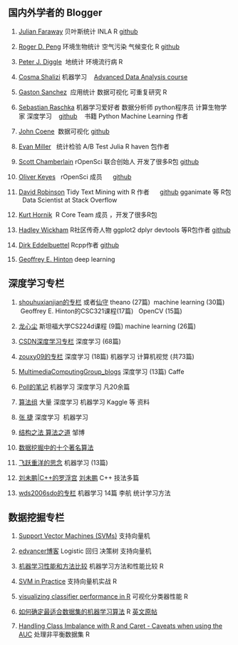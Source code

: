 ## 国内外学者的 Blogger 

1. [Julian Faraway](https://farawaystatistics.wordpress.com/) 贝叶斯统计 INLA R
    [github](https://github.com/julianfaraway)

2. [Roger D. Peng](https://simplystatistics.org/) 环境生物统计 空气污染 气候变化 R
    [github](https://github.com/rdpeng)

3. [Peter J. Diggle](http://www.lancaster.ac.uk/staff/diggle/)  地统计 环境流行病 R

4. [Cosma Shalizi](http://www.stat.cmu.edu/~cshalizi/) 机器学习
    [Advanced Data Analysis course](http://www.stat.cmu.edu/~cshalizi/uADA/17/)

5. [Gaston Sanchez](http://gastonsanchez.com/)  应用统计 数据可视化 可重复研究 R

6. [Sebastian Raschka](https://sebastianraschka.com/) 机器学习爱好者 数据分析师  python程序员 计算生物学家 深度学习
    [github](https://github.com/rasbt) 
    书籍 Python Machine Learning 作者

7. [John Coene](http://john-coene.com/)  数据可视化
    [github](https://github.com/JohnCoene)
    
8. [Evan Miller](http://www.evanmiller.org/)   统计检验  A/B Test Julia  R  haven 包作者

9. [Scott Chamberlain](https://scottchamberlain.info/) rOpenSci 联合创始人 开发了很多R包
    [github](https://github.com/sckott/)
    
10. [Oliver Keyes](https://ironholds.org/)    rOpenSci 成员
      [github](https://github.com/ironholds)

11. [David Robinson](http://varianceexplained.org/) Tidy Text Mining with R 作者
      [github](https://github.com/dgrtwo)  gganimate 等 R包   Data Scientist at Stack Overflow

12. [Kurt Hornik](http://statmath.wu-wien.ac.at/~hornik/software.html)  R Core Team 成员 ，开发了很多R包

13. [Hadley Wickham](http://hadley.nz/) R社区传奇人物 ggplot2 dplyr devtools 等R包作者 [github](https://github.com/hadley/)

14. [Dirk Eddelbuettel](http://dirk.eddelbuettel.com/)  Rcpp作者 [github](https://github.com/eddelbuettel)

15. [Geoffrey E. Hinton](http://www.cs.toronto.edu/~hinton/) deep learning 
 
## 深度学习专栏

1. [shouhuxianjian的专栏](http://blog.csdn.net/shouhuxianjian) 或者[仙守](http://www.cnblogs.com/shouhuxianjian/) theano (27篇)   machine learning (30篇) 
    Geoffrey E. Hinton的CSC321课程(17篇)    OpenCV (15篇)

2. [龙心尘](http://blog.csdn.net/longxinchen_ml)  斯坦福大学CS224d课程 (9篇) machine learning (26篇) 

3. [CSDN深度学习专栏](http://blog.csdn.net/column/details/deeplearning.html) 深度学习 (68篇)

4. [zouxy09的专栏](http://blog.csdn.net/zouxy09) 深度学习 (18篇) 机器学习 计算机视觉 (共73篇)

5. [MultimediaComputingGroup_blogs](http://blog.csdn.net/u013854886) 深度学习 (13篇) Caffe

6. [Poll的笔记](http://www.cnblogs.com/maybe2030/) 机器学习 深度学习 凡20余篇

7. [算法组](http://suanfazu.com/) 大量 深度学习 机器学习 Kaggle 等 资料

8. [张 捷](http://www.jeyzhang.com/) 深度学习  机器学习

9. [结构之法 算法之道](http://blog.csdn.net/v_july_v) 邹博

10. [数据挖掘中的十个著名算法](http://blog.csdn.net/taigw/article/details/19407297)

11. [飞跃重洋的思念](http://blog.csdn.net/taigw/article/category/1909901) 机器学习 (13篇)

12. [刘未鹏|C++的罗浮宫](http://blog.csdn.net/pongba) [刘未鹏](http://mindhacks.cn/)  C++ 技法多篇

13. [wds2006sdo的专栏](http://blog.csdn.net/wds2006sdo/article/category/6314784) 机器学习 14篇 李航 统计学习方法

    
## 数据挖掘专栏

1. [Support Vector Machines (SVMs)](http://www.svms.org/)    支持向量机

2. [edvancer博客](http://www.edvancer.in/logistic-regression-vs-decision-trees-vs-svm-part1/) Logistic 回归 决策树 支持向量机

3. [机器学习性能和方法比较](http://rpubs.com/m3cinc/Benchmarking_20_Machine_Learning_Models_Accuracy_and_Speed) 机器学习方法和性能比较 R

4. [SVM in Practice](https://girlincomputerscience.blogspot.jp/2015/02/svm-in-practice.html) 支持向量机实战 R

5. [visualizing classifier performance in R](https://rocr.bioinf.mpi-sb.mpg.de/) 可视化分类器性能 R

6. [如何确定最适合数据集的机器学习算法](http://datartisan.com/article/detail/86.html) R
   [英文原帖](http://machinelearningmastery.com/spot-check-machine-learning-algorithms-in-r/)

7. [Handling Class Imbalance with R and Caret - Caveats when using the AUC](https://dpmartin42.github.io/) 处理非平衡数据集 R
















